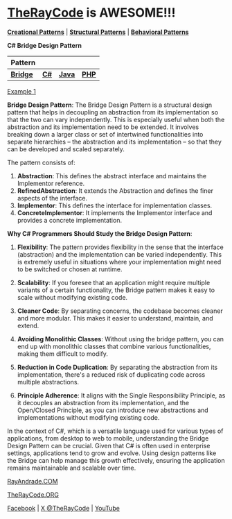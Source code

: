 # [TheRayCode](../../../README.md) is AWESOME!!!

**[Creational Patterns](../../Creational/README.md)** | **[Structural Patterns](..//README.md)** | **[Behavioral Patterns](../../Behavioral/README.md)**

**C# Bridge Design Pattern**

|Pattern|   |   |   |
|---|---|---|---|
| [**Bridge**](README.md) | [**C#**](../../../CPP/Structural/Bridge/README.md) | [**Java**](../../../Java/Structural/Bridge/README.md) | [**PHP**](../../../PHP/Structural/Bridge/README.md) |

[Example 1](./BE1/README.md) 

**Bridge Design Pattern**:
The Bridge Design Pattern is a structural design pattern that helps in decoupling an abstraction from its implementation so that the two can vary independently. This is especially useful when both the abstraction and its implementation need to be extended. It involves breaking down a larger class or set of intertwined functionalities into separate hierarchies – the abstraction and its implementation – so that they can be developed and scaled separately.

The pattern consists of:
1. **Abstraction**: This defines the abstract interface and maintains the Implementor reference.
2. **RefinedAbstraction**: It extends the Abstraction and defines the finer aspects of the interface.
3. **Implementor**: This defines the interface for implementation classes.
4. **ConcreteImplementor**: It implements the Implementor interface and provides a concrete implementation.

**Why C# Programmers Should Study the Bridge Design Pattern**:
1. **Flexibility**: The pattern provides flexibility in the sense that the interface (abstraction) and the implementation can be varied independently. This is extremely useful in situations where your implementation might need to be switched or chosen at runtime.
 
2. **Scalability**: If you foresee that an application might require multiple variants of a certain functionality, the Bridge pattern makes it easy to scale without modifying existing code.

3. **Cleaner Code**: By separating concerns, the codebase becomes cleaner and more modular. This makes it easier to understand, maintain, and extend.

4. **Avoiding Monolithic Classes**: Without using the bridge pattern, you can end up with monolithic classes that combine various functionalities, making them difficult to modify.

5. **Reduction in Code Duplication**: By separating the abstraction from its implementation, there's a reduced risk of duplicating code across multiple abstractions.

6. **Principle Adherence**: It aligns with the Single Responsibility Principle, as it decouples an abstraction from its implementation, and the Open/Closed Principle, as you can introduce new abstractions and implementations without modifying existing code.

In the context of C#, which is a versatile language used for various types of applications, from desktop to web to mobile, understanding the Bridge Design Pattern can be crucial. Given that C# is often used in enterprise settings, applications tend to grow and evolve. Using design patterns like the Bridge can help manage this growth effectively, ensuring the application remains maintainable and scalable over time.

[RayAndrade.COM](https://www.RayAndrade.com)

[TheRayCode.ORG](https://www.TheRayCode.org)

[Facebook](https://www.facebook.com/TheRayCode/) | [X @TheRayCode](https://www.x.com/TheRayCode/) | [YouTube](https://www.youtube.com/AndradeRay/)
